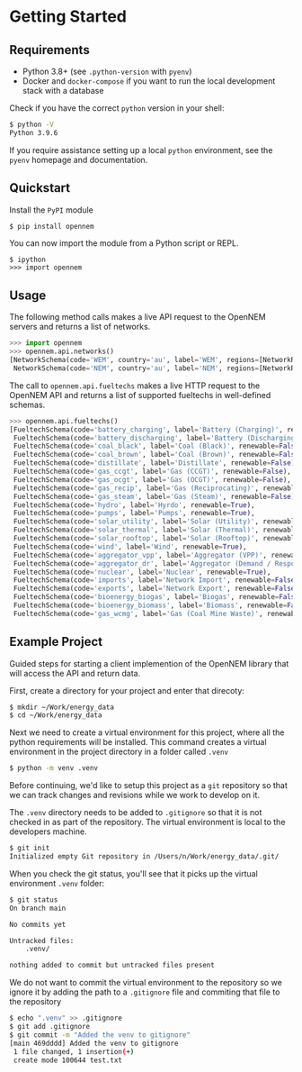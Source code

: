 # Getting Started

## Requirements

- Python 3.8+ (see `.python-version` with `pyenv`)
- Docker and `docker-compose` if you want to run the local development stack with a database

Check if you have the correct `python` version in your shell:

```sh
$ python -V
Python 3.9.6
```

If you require assistance setting up a local `python` environment, see the `pyenv` homepage and documentation.


## Quickstart

Install the `PyPI` module

```sh
$ pip install opennem
```

You can now import the module from a Python script or REPL.

```
$ ipython
>>> import opennem
```

## Usage

The following method calls makes a live API request to the OpenNEM servers and returns a list of networks.

```python
>>> import opennem
>>> opennem.api.networks()
[NetworkSchema(code='WEM', country='au', label='WEM', regions=[NetworkRegionSchema(code='WEM', timezone=None)], timezone='Australia/Perth', interval_size=30),
 NetworkSchema(code='NEM', country='au', label='NEM', regions=[NetworkRegionSchema(code='NSW1', timezone=None), NetworkRegionSchema(code='QLD1', timezone=None), NetworkRegionSchema(code='VIC1', timezone=None), NetworkRegionSchema(code='TAS1', timezone=None), NetworkRegionSchema(code='SA1', timezone=None)], timezone='Australia/Sydney', interval_size=5)]
 ```

 The call to `opennem.api.fueltechs` makes a live HTTP request to the OpenNEM API and returns a list of supported fueltechs in well-defined schemas.

```python
>>> opennem.api.fueltechs()
[FueltechSchema(code='battery_charging', label='Battery (Charging)', renewable=True),
 FueltechSchema(code='battery_discharging', label='Battery (Discharging)', renewable=True),
 FueltechSchema(code='coal_black', label='Coal (Black)', renewable=False),
 FueltechSchema(code='coal_brown', label='Coal (Brown)', renewable=False),
 FueltechSchema(code='distillate', label='Distillate', renewable=False),
 FueltechSchema(code='gas_ccgt', label='Gas (CCGT)', renewable=False),
 FueltechSchema(code='gas_ocgt', label='Gas (OCGT)', renewable=False),
 FueltechSchema(code='gas_recip', label='Gas (Reciprocating)', renewable=False),
 FueltechSchema(code='gas_steam', label='Gas (Steam)', renewable=False),
 FueltechSchema(code='hydro', label='Hyrdo', renewable=True),
 FueltechSchema(code='pumps', label='Pumps', renewable=True),
 FueltechSchema(code='solar_utility', label='Solar (Utility)', renewable=True),
 FueltechSchema(code='solar_thermal', label='Solar (Thermal)', renewable=True),
 FueltechSchema(code='solar_rooftop', label='Solar (Rooftop)', renewable=True),
 FueltechSchema(code='wind', label='Wind', renewable=True),
 FueltechSchema(code='aggregator_vpp', label='Aggregator (VPP)', renewable=True),
 FueltechSchema(code='aggregator_dr', label='Aggregator (Demand / Response)', renewable=True),
 FueltechSchema(code='nuclear', label='Nuclear', renewable=True),
 FueltechSchema(code='imports', label='Network Import', renewable=False),
 FueltechSchema(code='exports', label='Network Export', renewable=False),
 FueltechSchema(code='bioenergy_biogas', label='Biogas', renewable=False),
 FueltechSchema(code='bioenergy_biomass', label='Biomass', renewable=False),
 FueltechSchema(code='gas_wcmg', label='Gas (Coal Mine Waste)', renewable=False)]
```

## Example Project

Guided steps for starting a client implemention of the OpenNEM library that will access the API and return data.

First, create a directory for your project and enter that direcoty:

```sh
$ mkdir ~/Work/energy_data
$ cd ~/Work/energy_data
```

Next we need to create a virtual environment for this project, where all the python requirements will be installed. This command creates a virtual environment in the project directory in a folder called `.venv`

```sh
$ python -m venv .venv
```

Before continuing, we'd like to setup this project as a `git` repository so that we can track changes and revisions while we work to develop on it.

The `.venv` directory needs to be added to `.gitignore` so that it is not checked in as part of the repository. The virtual environment is local to the developers machine.

```sh
$ git init
Initialized empty Git repository in /Users/n/Work/energy_data/.git/
```

When you check the git status, you'll see that it picks up the virtual environment `.venv` folder:

```sh
$ git status
On branch main

No commits yet

Untracked files:
	.venv/

nothing added to commit but untracked files present
```

We do not want to commit the virtual environment to the repository so we ignore it by adding the path to a `.gitignore` file and commiting that file to the repository

```sh
$ echo ".venv" >> .gitignore
$ git add .gitignore
$ git commit -m "Added the venv to gitignore"
[main 469dddd] Added the venv to gitignore
 1 file changed, 1 insertion(+)
 create mode 100644 test.txt
